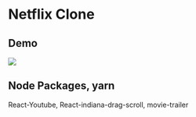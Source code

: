 # Netflix Clone 

## Demo

<img src = "netflixgif.gif"/>

## Node Packages, yarn

React-Youtube, React-indiana-drag-scroll, movie-trailer


